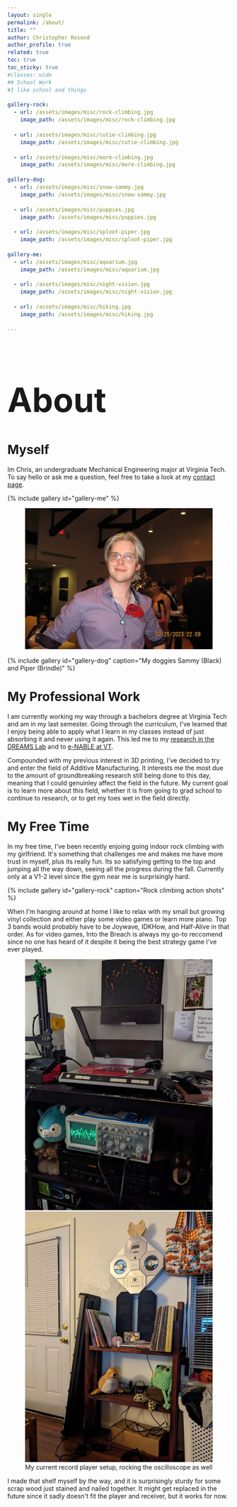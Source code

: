 ```yaml
---
layout: single
permalink: /about/
title: ""
author: Christopher Rosend
author_profile: true
related: true
toc: true
toc_sticky: true
#classes: wide
## School Work
#I like school and things

gallery-rock:
  - url: /assets/images/misc/rock-climbing.jpg
    image_path: /assets/images/misc/rock-climbing.jpg

  - url: /assets/images/misc/cutie-climbing.jpg
    image_path: /assets/images/misc/cutie-climbing.jpg
    
  - url: /assets/images/misc/more-climbing.jpg
    image_path: /assets/images/misc/more-climbing.jpg

gallery-dog:
  - url: /assets/images/misc/snow-sammy.jpg
    image_path: /assets/images/misc/snow-sammy.jpg

  - url: /assets/images/misc/puppies.jpg
    image_path: /assets/images/misc/puppies.jpg
    
  - url: /assets/images/misc/sploot-piper.jpg
    image_path: /assets/images/misc/sploot-piper.jpg

gallery-me:
  - url: /assets/images/misc/aquarium.jpg
    image_path: /assets/images/misc/aquarium.jpg

  - url: /assets/images/misc/night-vision.jpg
    image_path: /assets/images/misc/night-vision.jpg

  - url: /assets/images/misc/hiking.jpg
    image_path: /assets/images/misc/hiking.jpg
    
---
```


<h1 style="font-size:75px;"> About </h1>

# Myself
Im Chris, an undergraduate Mechanical Engineering major at Virginia Tech. To say hello or ask me a question, feel free to take a look at my [contact page](/contact.md).

{% include gallery id="gallery-me" %}

<figure>
	<img src="/assets/images/misc/e-ball.jpg">
</figure>

{% include gallery id="gallery-dog" caption="My doggies Sammy (Black) and Piper (Brindle)" %}

# My Professional Work
I am currently working my way through a bachelors degree at Virginia Tech and am in my last semester. Going through the curriculum, I've learned that I enjoy being able to apply what I learn in my classes instead of just absorbing it and never using it again. This led me to my [research in the DREAMS Lab](/2023/08/24/ldpe-recycling.html) and to [e-NABLE at VT](/2022/09/16/enable-at-virginia-tech.html). 

Compounded with my previous interest in 3D printing, I've decided to try and enter the field of Additive Manufacturing. It interests me the most due to the amount of groundbreaking research still being done to this day, meaning that I could genuinley affect the field in the future. My current goal is to learn more about this field, whether it is from going to grad school to continue to research, or to get my toes wet in the field directly.

# My Free Time
In my free time, I've been recently enjoing going indoor rock climbing with my girlfriend. It's something that challenges me and makes me have more trust in myself, plus its really fun. Its so satisfying getting to the top and jumping all the way down, seeing all the progress during the fall. Currently only at a V1-2 level since the gym near me is surprisingly hard.

{% include gallery id="gallery-rock" caption="Rock climbing action shots" %}

When I'm hanging around at home I like to relax with my small but growing vinyl collection and either play some video games or learn more piano. Top 3 bands would probably have to be Joywave, IDKHow, and Half-Alive in that order. As for video games, Into the Breach is always my go-to reccomend since no one has heard of it despite it being the best strategy game I've ever played.

<figure class="half">
	<img src="/assets/images/misc/record-player.jpg">
    <img src="/assets/images/misc/record-stand.jpg">
	<figcaption>My current record player setup, rocking the oscilloscope as well</figcaption>
</figure>

I made that shelf myself by the way, and it is surprisingly sturdy for some scrap wood just stained and nailed together. It might get replaced in the future since it sadly doesn't fit the player and receiver, but it works for now.
